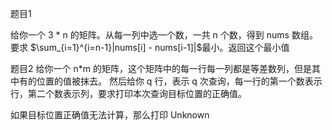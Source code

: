 题目1

给你一个 3 * n 的矩阵。从每一列中选一个数，一共 n 个数，得到 nums 数组。
要求 $\sum_{i=1}^{i=n-1}|nums[i] - nums[i-1]|$最小。返回这个最小值

题目2
给你一个 n*m 的矩阵，这个矩阵中的每一行每一列都是等差数列，但是其中有的位置的值被抹去。
然后给你 q 行，表示 q 次查询，每一行的第一个数表示行，第二个数表示列，要求打印本次查询目标位置的正确值。

如果目标位置正确值无法计算，那么打印 Unknown